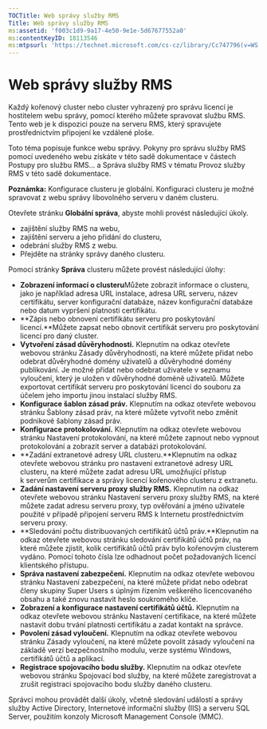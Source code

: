 ```yaml
---
TOCTitle: Web správy služby RMS
Title: Web správy služby RMS
ms:assetid: 'f003c1d9-9a17-4e50-9e1e-5d67677552a0'
ms:contentKeyID: 18113546
ms:mtpsurl: 'https://technet.microsoft.com/cs-cz/library/Cc747796(v=WS.10)'
---
```


Web správy služby RMS
=====================

Každý kořenový cluster nebo cluster vyhrazený pro správu licencí je hostitelem webu správy, pomocí kterého můžete spravovat službu RMS. Tento web je k dispozici pouze na serveru RMS, který spravujete prostřednictvím připojení ke vzdálené ploše.

Toto téma popisuje funkce webu správy. Pokyny pro správu služby RMS pomocí uvedeného webu získáte v této sadě dokumentace v částech Postupy pro službu RMS... a Správa služby RMS v tématu Provoz služby RMS v této sadě dokumentace.

**Poznámka:** Konfigurace clusteru je globální. Konfiguraci clusteru je možné spravovat z webu správy libovolného serveru v daném clusteru.

Otevřete stránku **Globální správa**, abyste mohli provést následující úkoly.

-   zajištění služby RMS na webu,
-   zajištění serveru a jeho přidání do clusteru,
-   odebrání služby RMS z webu.
-   Přejděte na stránky správy daného clusteru.

Pomocí stránky **Správa** clusteru můžete provést následující úlohy:

-   **Zobrazení informací o clusteru**Můžete zobrazit informace o clusteru, jako je například adresa URL instalace, adresa URL serveru, název certifikátu, server konfigurační databáze, název konfigurační databáze nebo datum vypršení platnosti certifikátu.
-   **Zápis nebo obnovení certifikátu serveru pro poskytování licencí.**Můžete zapsat nebo obnovit certifikát serveru pro poskytování licencí pro daný cluster.
-   **Vytvoření zásad důvěryhodnosti.** Klepnutím na odkaz otevřete webovou stránku Zásady důvěryhodnosti, na které můžete přidat nebo odebrat důvěryhodné domény uživatelů a důvěryhodné domény publikování. Je možné přidat nebo odebrat uživatele v seznamu vyloučení, který je uložen v důvěryhodné doméně uživatelů. Můžete exportovat certifikát serveru pro poskytování licencí do souboru za účelem jeho importu jinou instalací služby RMS.
-   **Konfigurace šablon zásad práv.** Klepnutím na odkaz otevřete webovou stránku Šablony zásad práv, na které můžete vytvořit nebo změnit podnikové šablony zásad práv.
-   **Konfigurace protokolování.** Klepnutím na odkaz otevřete webovou stránku Nastavení protokolování, na které můžete zapnout nebo vypnout protokolování a zobrazit server a databázi protokolování.
-   **Zadání extranetové adresy URL clusteru.**Klepnutím na odkaz otevřete webovou stránku pro nastavení extranetové adresy URL clusteru, na které můžete zadat adresu URL umožňující přístup k serverům certifikace a správy licencí kořenového clusteru z extranetu.
-   **Zadání nastavení serveru proxy služby RMS.** Klepnutím na odkaz otevřete webovou stránku Nastavení serveru proxy služby RMS, na které můžete zadat adresu serveru proxy, typ ověřování a jméno uživatele použité v případě připojení serveru RMS k Internetu prostřednictvím serveru proxy.
-   **Sledování počtu distribuovaných certifikátů účtů práv.**Klepnutím na odkaz otevřete webovou stránku sledování certifikátů účtů práv, na které můžete zjistit, kolik certifikátů účtů práv bylo kořenovým clusterem vydáno. Pomocí tohoto čísla lze odhadnout počet požadovaných licencí klientského přístupu.
-   **Správa nastavení zabezpečení.** Klepnutím na odkaz otevřete webovou stránku Nastavení zabezpečení, na které můžete přidat nebo odebrat členy skupiny Super Users s úplným řízením veškerého licencovaného obsahu a také znovu nastavit heslo soukromého klíče.
-   **Zobrazení a konfigurace nastavení certifikátů účtů.** Klepnutím na odkaz otevřete webovou stránku Nastavení certifikace, na které můžete nastavit dobu trvání platnosti certifikátu a zadat kontakt na správce.
-   **Povolení zásad vyloučení.** Klepnutím na odkaz otevřete webovou stránku Zásady vyloučení, na které můžete povolit zásady vyloučení na základě verzí bezpečnostního modulu, verze systému Windows, certifikátů účtů a aplikací.
-   **Registrace spojovacího bodu služby.** Klepnutím na odkaz otevřete webovou stránku Spojovací bod služby, na které můžete zaregistrovat a zrušit registraci spojovacího bodu služby daného clusteru.

Správci mohou provádět další úkoly, včetně sledování událostí a správy služby Active Directory, Internetové informační služby (IIS) a serveru SQL Server, použitím konzoly Microsoft Management Console (MMC).

